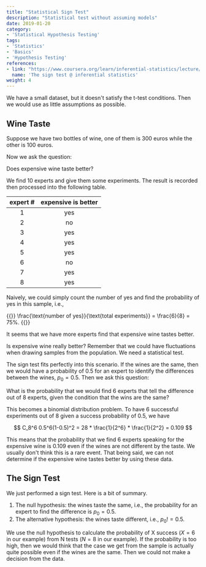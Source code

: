 ```yaml
---
title: "Statistical Sign Test"
description: "Statistical test without assuming models"
date: 2019-01-20
category:
- 'Statistical Hypothesis Testing'
tags:
- 'Statistics'
- 'Basics'
- 'Hypothesis Testing'
references:
- link: "https://www.coursera.org/learn/inferential-statistics/lecture/UvETp/6-02-the-sign-test"
  name: 'The sign test @ inferential statistics'
weight: 4
---
```


We have a small dataset, but it doesn't satisfy the t-test conditions. Then we would use as little assumptions as possible.

## Wine Taste

Suppose we have two bottles of wine, one of them is 300 euros while the other is 100 euros.

Now we ask the question:

Does expensive wine taste better?

We find 10 experts and give them some experiments. The result is recorded then processed into the following table.

| expert # | expensive is better |
|:--------:|:-------------------:|
| 1        | yes                 |
| 2        | no                  |
| 3        | yes                 |
| 4        | yes                 |
| 5        | yes                 |
| 6        | no                  |
| 7        | yes                 |
| 8        | yes                 |

Naively, we could simply count the number of yes and find the probability of yes in this sample, i.e.,

{{<m>}}
\frac{\text{number of yes}}{\text{total experiments}} = \frac{6}{8} = 75\%.
{{</m>}}

It seems that we have more experts find that expensive wine tastes better.

Is expensive wine really better? Remember that we could have fluctuations when drawing samples from the population. We need a statistical test.

The sign test fits perfectly into this scenario. If the wines are the same, then we would have a probability of 0.5 for an expert to identify the differences between the wines, $p_0=0.5$. Then we ask this question:

What is the probability that we would find 6 experts that tell the difference out of 8 experts, given the condition that the wins are the same?

This becomes a binomial distribution problem. To have 6 successful experiments out of 8 given a success probability of 0.5, we have

$$
C_8^6 0.5^6(1-0.5)^2 = 28 * \frac{1}{2^6} * \frac{1}{2^2} = 0.109
$$

This means that the probability that we find 6 experts speaking for the expensive wine is 0.109 even if the wines are not different by the taste. We usually don't think this is a rare event. That being said, we can not determine if the expensive wine tastes better by using these data.

## The Sign Test

We just performed a sign test. Here is a bit of summary.

1. The null hypothesis: the wines taste the same, i.e., the probability for an expert to find the difference is $p_0 = 0.5$.
2. The alternative hypothesis: the wines taste different, i.e., $p_0! = 0.5$.

We use the null hypothesis to calculate the probability of X success ($X=6$ in our example) from N tests ($N=8$ in our example). If the probability is too high, then we would think that the case we get from the sample is actually quite possible even if the wines are the same. Then we could not make a decision from the data.
